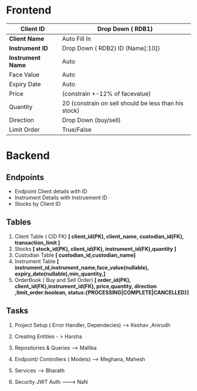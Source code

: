 

# Frontend 

| **Client ID**       | Drop Down ( RDB1)                                    |
| ------------------- | ---------------------------------------------------- |
| **Client Name**     | Auto Fill In                                         |
| **Instrument ID**   | Drop Down ( RDB2) ID (Name[:10])                     |
| **Instrument Name** | Auto                                                 |
| Face Value          | Auto                                                 |
| Expiry Date         | Auto                                                 |
| Price               | (constrain +-12% of facevalue)                       |
| Quantity            | 20 (constrain on sell should be less than his stock) |
| Direction           | Drop Down (buy/sell)                                 |
| Limit Order         | True/False                                           |





# Backend

## Endpoints

* Endpoint Client details with ID
* Instrument Details with Instruement ID
* Stocks by Client ID

## Tables

1. Client Table ( CID FK) **[ client_id(PK), client_name, custodian_id(FK), transaction_limit ]**
2. Stocks **[ stock_id(PK), client_id(FK), instrument_id(FK),quantity ]**
3. Custodian Table **[ custodian_id,custodian_name]**
4. Instrument Table **[ instrument_id,instrument_name,face_value(nullable), expiry_date(nullable),min_quantity,]**
5. OrderBook ( Buy and Sell Order) **[ order_id(PK), client_id(FK),instrument_id(FK), price,quantity, direction** **,limit_order:boolean, status:{PROCESSING|COMPLETE|CANCELLED}]**

## Tasks

1. Project Setup ( Error Handler, Dependecies) --> Keshav ,Anirudh

2. Creating Entities - > Harsha

3. Repositories & Queries --> Mallika

4. Endpoint/ Controllers ( Models) --> Meghana, Mahesh

5. Services --> Bharath

6. Security JWT Auth ---> NaN

   



